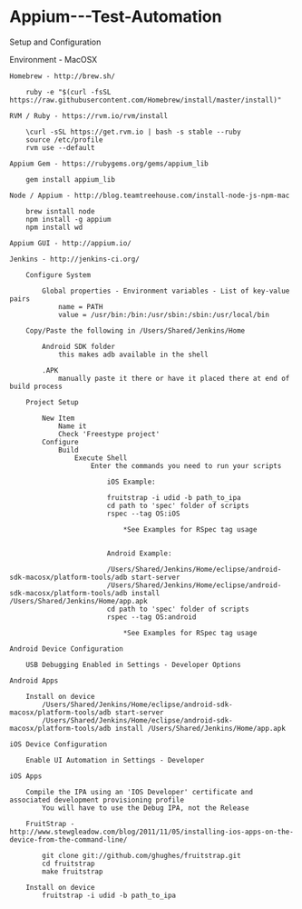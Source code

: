 # Appium---Test-Automation

Setup and Configuration

Environment - MacOSX

	Homebrew - http://brew.sh/

		ruby -e "$(curl -fsSL https://raw.githubusercontent.com/Homebrew/install/master/install)"

	RVM / Ruby - https://rvm.io/rvm/install

		\curl -sSL https://get.rvm.io | bash -s stable --ruby
		source /etc/profile
		rvm use --default

	Appium Gem - https://rubygems.org/gems/appium_lib

		gem install appium_lib

	Node / Appium - http://blog.teamtreehouse.com/install-node-js-npm-mac

		brew isntall node
		npm install -g appium
		npm install wd

	Appium GUI - http://appium.io/

	Jenkins - http://jenkins-ci.org/

		Configure System

			Global properties - Environment variables - List of key-value pairs
				name = PATH
				value = /usr/bin:/bin:/usr/sbin:/sbin:/usr/local/bin

		Copy/Paste the following in /Users/Shared/Jenkins/Home

			Android SDK folder
				this makes adb available in the shell

			.APK
				manually paste it there or have it placed there at end of build process

		Project Setup

			New Item
				Name it
				Check 'Freestype project'
			Configure
				Build
					Execute Shell
						Enter the commands you need to run your scripts

							iOS Example:

							fruitstrap -i udid -b path_to_ipa
							cd path to 'spec' folder of scripts
							rspec --tag OS:iOS

								*See Examples for RSpec tag usage


							Android Example:

							/Users/Shared/Jenkins/Home/eclipse/android-sdk-macosx/platform-tools/adb start-server
							/Users/Shared/Jenkins/Home/eclipse/android-sdk-macosx/platform-tools/adb install /Users/Shared/Jenkins/Home/app.apk 
							cd path to 'spec' folder of scripts
							rspec --tag OS:android

								*See Examples for RSpec tag usage

	Android Device Configuration

		USB Debugging Enabled in Settings - Developer Options

	Android Apps

		Install on device
			/Users/Shared/Jenkins/Home/eclipse/android-sdk-macosx/platform-tools/adb start-server
			/Users/Shared/Jenkins/Home/eclipse/android-sdk-macosx/platform-tools/adb install /Users/Shared/Jenkins/Home/app.apk 

	iOS Device Configuration

		Enable UI Automation in Settings - Developer

	iOS Apps

		Compile the IPA using an 'IOS Developer' certificate and associated development provisioning profile
			You will have to use the Debug IPA, not the Release

		FruitStrap - http://www.stewgleadow.com/blog/2011/11/05/installing-ios-apps-on-the-device-from-the-command-line/

			git clone git://github.com/ghughes/fruitstrap.git
			cd fruitstrap
			make fruitstrap

		Install on device
			fruitstrap -i udid -b path_to_ipa





